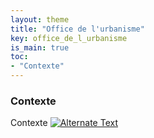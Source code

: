 ```yaml
---
layout: theme
title: "Office de l'urbanisme"
key: office_de_l_urbanisme
is_main: true
toc:
- "Contexte"
---
```


### Contexte
Contexte
<a href="https://vod.infomaniak.com/redirect/directiongnraledessystmes_1_vod/enjeux_territoire_cantonal-44669/mp4-12/master_projetsparticipatifs_1920x1080.mp4" title="Link Title"><img src="{image-url}" alt="Alternate Text" /></a>

